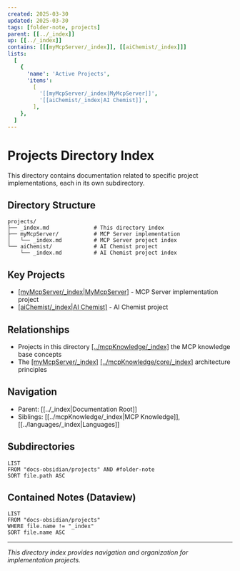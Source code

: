 ```yaml
---
created: 2025-03-30
updated: 2025-03-30
tags: [folder-note, projects]
parent: [[../_index]]
up: [[../_index]]
contains: [[[myMcpServer/_index]], [[aiChemist/_index]]]
lists:
  [
    {
      'name': 'Active Projects',
      'items':
        [
          '[[myMcpServer/_index|MyMcpServer]]',
          '[[aiChemist/_index|AI Chemist]]',
        ],
    },
  ]
---
```


# Projects Directory Index

This directory contains documentation related to specific project implementations, each in its own subdirectory.

## Directory Structure

```
projects/
├── _index.md              # This directory index
├── myMcpServer/           # MCP Server implementation
│   └── _index.md          # MCP Server project index
└── aiChemist/             # AI Chemist project
    └── _index.md          # AI Chemist project index
```

## Key Projects

- [[myMcpServer/_index|MyMcpServer]](implements) - MCP Server implementation project
- [[aiChemist/_index|AI Chemist]](implements) - AI Chemist project

## Relationships

- Projects in this directory [[../mcpKnowledge/_index]](implement) the MCP knowledge base concepts
- The [[myMcpServer/_index]](based_on) [[../mcpKnowledge/core/_index]](defines) architecture principles

## Navigation

- Parent: [[../_index|Documentation Root]]
- Siblings: [[../mcpKnowledge/_index|MCP Knowledge]], [[../languages/_index|Languages]]

## Subdirectories

```dataview
LIST
FROM "docs-obsidian/projects" AND #folder-note
SORT file.path ASC
```

## Contained Notes (Dataview)

```dataview
LIST
FROM "docs-obsidian/projects"
WHERE file.name != "_index"
SORT file.name ASC
```

---

_This directory index provides navigation and organization for implementation projects._
